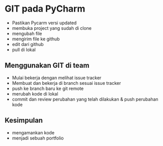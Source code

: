 # GIT pada PyCharm
- Pastikan Pycarm versi updated
- membuka project yang sudah di clone
- mengubah file
- mengirim file ke github
- edit dari github
- pull di lokal

## Menggunakan GIT di team
- Mulai bekerja dengan melihat issue tracker
- Membuat dan bekerja di branch sesuai issue tracker
- push ke branch baru ke git remote
- merubah kode di lokal
- commit dan review perubahan yang telah dilakukan & push perubahan kode

## Kesimpulan
- mengamankan kode
- menjadi sebuah portfolio
